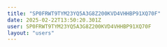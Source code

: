 ```yaml
---
title: "SP0FRWT9TYM23YQ5A3G8Z200KVD4VHHBP91XQ70F"
date: 2025-02-22T13:50:20.301Z
user: SP0FRWT9TYM23YQ5A3G8Z200KVD4VHHBP91XQ70F
layout: "users"
---
```

    